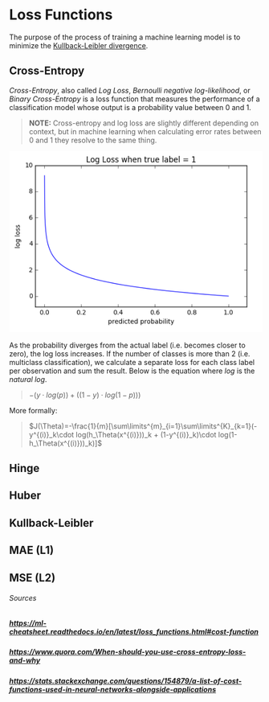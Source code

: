 # Loss Functions

The purpose of the process of training a machine learning model is to minimize the [Kullback-Leibler divergence](https://en.wikipedia.org/wiki/Kullback–Leibler_divergence).

## Cross-Entropy

*Cross-Entropy*, also called *Log Loss*, *Bernoulli negative log-likelihood*, or *Binary Cross-Entropy* is a loss function that measures the performance of a classification model whose  output is a probability value between $0$ and $1$.

> **NOTE:** Cross-entropy and log loss are slightly different depending on context, but in machine learning when calculating error rates between 0 and 1 they resolve to the same thing.

![](../images/cross-entropy.png)

As the probability diverges from the actual label (i.e. becomes closer to zero), the log loss increases. If the number of classes is more than $2$ (i.e. multiclass classification), we calculate a separate loss for each class label per observation and sum the result. Below is the equation where *log* is the *natural log*.

> $−(y\cdot log(p)) + ((1−y)\cdot log(1−p)))$

More formally:

> $J(\Theta)=-\frac{1}{m}[\sum\limits^{m}_{i=1}\sum\limits^{K}_{k=1}(-y^{(i)}_k\cdot log(h_\Theta(x^{(i)}))_k + (1-y^{(i)}_k)\cdot log(1-h_\Theta(x^{(i)}))_k)]$

## Hinge

## Huber

## Kullback-Leibler

## MAE (L1)

## MSE (L2)

###### Sources

##### https://ml-cheatsheet.readthedocs.io/en/latest/loss_functions.html#cost-function

##### https://www.quora.com/When-should-you-use-cross-entropy-loss-and-why

##### https://stats.stackexchange.com/questions/154879/a-list-of-cost-functions-used-in-neural-networks-alongside-applications